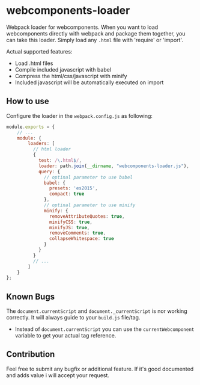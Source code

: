 # webcomponents-loader
Webpack loader for webcomponents. When you want to load webcomponents directly with webpack and package them together, you can take this loader. Simply load any `.html` file with 'require' or 'import'.

Actual supported features:
* Load .html files
* Compile included javascript with babel
* Compress the html/css/javascript with minify
* Included javascript will be automatically executed on import

## How to use
Configure the loader in the `webpack.config.js` as following:
```javascript
module.exports = {
    // ...
    module: {
        loaders: [
          // html loader
          {
            test: /\.html$/,
            loader: path.join(__dirname, "webcomponents-loader.js"),
            query: {
              // optinal parameter to use babel
              babel: {
                presets: 'es2015',
                compact: true
              },
              // optinal parameter to use minify
              minify: {
                removeAttributeQuotes: true,
                minifyCSS: true,
                minifyJS: true,
                removeComments: true,
                collapseWhitespace: true
              }
            }
          }
          // ...
        ]
    }
};

```

## Known Bugs
The `document.currentScript` and `document._currentScript` is nor working correctly. It will always guide to your `build.js` file/tag.
* Instead of `document.currentScript` you can use the `currentWebcomponent` variable to get your actual tag reference.

## Contribution
Feel free to submit any bugfix or additional feature. If it's good documented and adds value i will accept your request.
